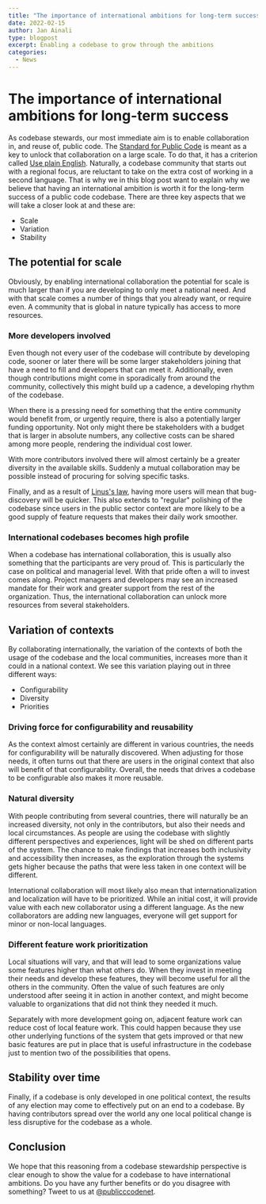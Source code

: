 ```yaml
---
title: "The importance of international ambitions for long-term success"
date: 2022-02-15
author: Jan Ainali
type: blogpost
excerpt: Enabling a codebase to grow through the ambitions
categories:
  - News
---
```


# The importance of international ambitions for long-term success

As codebase stewards, our most immediate aim is to enable collaboration in, and reuse of, public code.
The [Standard for Public Code](https://standard.publiccode.net/) is meant as a key to unlock that collaboration on a large scale.
To do that, it has a criterion called [Use plain English](https://standard.publiccode.net/criteria/understandable-english-first.html).
Naturally, a codebase community that starts out with a regional focus, are reluctant to take on the extra cost of working in a second language.
That is why we in this blog post want to explain why we believe that having an international ambition is worth it for the long-term success of a public code codebase.
There are three key aspects that we will take a closer look at and these are:

- Scale
- Variation
- Stability

## The potential for scale

Obviously, by enabling international collaboration the potential for scale is much larger than if you are developing to only meet a national need.
And with that scale comes a number of things that you already want, or require even.
A community that is global in nature typically has access to more resources.

### More developers involved

Even though not every user of the codebase will contribute by developing code, sooner or later there will be some larger stakeholders joining that have a need to fill and developers that can meet it.
Additionally, even though contributions might come in sporadically from around the community, collectively this might build up a cadence, a developing rhythm of the codebase.

When there is a pressing need for something that the entire community would benefit from, or urgently require, there is also a potentially larger funding opportunity.
Not only might there be stakeholders with a budget that is larger in absolute numbers, any collective costs can be shared among more people, rendering the individual cost lower.

With more contributors involved there will almost certainly be a greater diversity in the available skills.
Suddenly a mutual collaboration may be possible instead of procuring for solving specific tasks.

Finally, and as a result of [Linus's law](https://en.wikipedia.org/wiki/Linus%27s_law), having more users will mean that bug-discovery will be quicker.
This also extends to "regular" polishing of the codebase since users in the public sector context are more likely to be a good supply of feature requests that makes their daily work smoother.

### International codebases becomes high profile

When a codebase has international collaboration, this is usually also something that the participants are very proud of.
This is particularly the case on political and managerial level.
With that pride often a will to invest comes along.
Project managers and developers may see an increased mandate for their work and greater support from the rest of the organization.
Thus, the international collaboration can unlock more resources from several stakeholders.

## Variation of contexts

By collaborating internationally, the variation of the contexts of both the usage of the codebase and the local communities, increases more than it could in a national context. We see this variation playing out in three different ways:

- Configurability
- Diversity
- Priorities

### Driving force for configurability and reusability

As the context almost certainly are different in various countries, the needs for configurability will be naturally discovered.
When adjusting for those needs, it often turns out that there are users in the original context that also will benefit of that configurability.
Overall, the needs that drives a codebase to be configurable also makes it more reusable.

### Natural diversity

With people contributing from several countries, there will naturally be an increased diversity, not only in the contributors, but also their needs and local circumstances.
As people are using the codebase with slightly different perspectives and experiences, light will be shed on different parts of the system.
The chance to make findings that increases both inclusivity and accessibility then increases, as the exploration through the systems gets higher because the paths that were less taken in one context will be different.

International collaboration will most likely also mean that internationalization and localization will have to be prioritized.
While an initial cost, it will provide value with each new collaborator using a different language.
As the new collaborators are adding new languages, everyone will get support for minor or non-local languages.

### Different feature work prioritization

Local situations will vary, and that will lead to some organizations value some features higher than what others do.
When they invest in meeting their needs and develop these features, they will become useful for all the others in the community.
Often the value of such features are only understood after seeing it in action in another context, and might become valuable to organizations that did not think they needed it much.

Separately with more development going on, adjacent feature work can reduce cost of local feature work.
This could happen because they use other underlying functions of the system that gets improved or that new basic features are put in place that is useful infrastructure in the codebase just to mention two of the possibilities that opens.

## Stability over time

Finally, if a codebase is only developed in one political context, the results of any election may come to effectively put on an end to a codebase.
By having contributors spread over the world any one local political change is less disruptive for the codebase as a whole.

## Conclusion

We hope that this reasoning from a codebase stewardship perspective is clear enough to show the value for a codebase to have international ambitions.
Do you have any further benefits or do you disagree with something?
Tweet to us at [@publicccodenet](https://twitter.com/publiccodenet).
